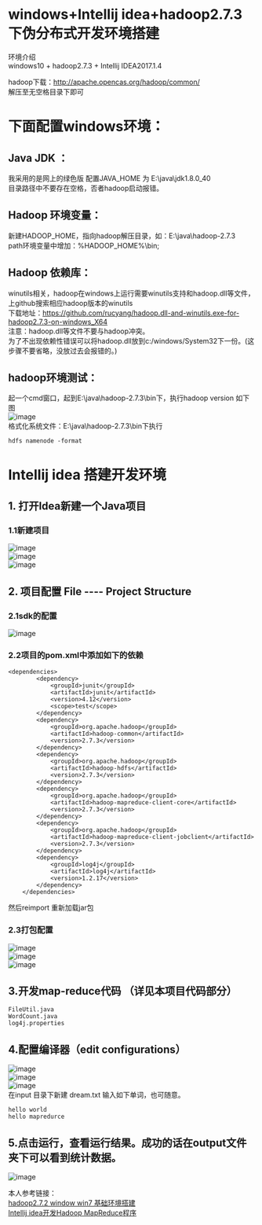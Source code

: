 # windows+Intellij idea+hadoop2.7.3 下伪分布式开发环境搭建   

环境介绍  
windows10 + hadoop2.7.3 + Intellij IDEA2017.1.4  

hadoop下载：http://apache.opencas.org/hadoop/common/  
解压至无空格目录下即可  


# 下面配置windows环境：  

## Java JDK ：    

我采用的是网上的绿色版 配置JAVA_HOME 为 E:\java\jdk1.8.0_40   
目录路径中不要存在空格，否者hadoop启动报错。    

## Hadoop 环境变量：   
新建HADOOP_HOME，指向hadoop解压目录，如：E:\java\hadoop-2.7.3   
path环境变量中增加：%HADOOP_HOME%\bin;  

## Hadoop 依赖库：
winutils相关，hadoop在windows上运行需要winutils支持和hadoop.dll等文件，
上github搜索相应hadoop版本的winutils  
下载地址：https://github.com/rucyang/hadoop.dll-and-winutils.exe-for-hadoop2.7.3-on-windows_X64  
注意：hadoop.dll等文件不要与hadoop冲突。   
为了不出现依赖性错误可以将hadoop.dll放到c:/windows/System32下一份。(这步骤不要省略，没放过去会报错的。)  

## hadoop环境测试：  
起一个cmd窗口，起到E:\java\hadoop-2.7.3\bin下，执行hadoop version 如下图    
![image](images/hadoop_version.png)  
格式化系统文件：E:\java\hadoop-2.7.3\bin下执行
````
hdfs namenode -format  
````
# Intellij idea 搭建开发环境   
## 1. 打开Idea新建一个Java项目   
### 1.1新建项目  
![image](images/01.png)  
![image](images/02.png)  
![image](images/03.png)  
## 2. 项目配置 File ---- Project Structure    
### 2.1sdk的配置  
![image](images/04.png)  
### 2.2项目的pom.xml中添加如下的依赖    
````
<dependencies>
        <dependency>
            <groupId>junit</groupId>
            <artifactId>junit</artifactId>
            <version>4.12</version>
            <scope>test</scope>
        </dependency>
        <dependency>
            <groupId>org.apache.hadoop</groupId>
            <artifactId>hadoop-common</artifactId>
            <version>2.7.3</version>
        </dependency>
        <dependency>
            <groupId>org.apache.hadoop</groupId>
            <artifactId>hadoop-hdfs</artifactId>
            <version>2.7.3</version>
        </dependency>
        <dependency>
            <groupId>org.apache.hadoop</groupId>
            <artifactId>hadoop-mapreduce-client-core</artifactId>
            <version>2.7.3</version>
        </dependency>
        <dependency>
            <groupId>org.apache.hadoop</groupId>
            <artifactId>hadoop-mapreduce-client-jobclient</artifactId>
            <version>2.7.3</version>
        </dependency>
        <dependency>
            <groupId>log4j</groupId>
            <artifactId>log4j</artifactId>
            <version>1.2.17</version>
        </dependency>
    </dependencies>
````
然后reimport 重新加载jar包     
 
### 2.3打包配置    
![image](images/05.png)  
![image](images/06.png)  
![image](images/07.png)  

## 3.开发map-reduce代码 （详见本项目代码部分）  
````
FileUtil.java
WordCount.java
log4j.properties
````
## 4.配置编译器（edit configurations）    
![image](images/08.png)  
![image](images/09.png)  
![image](images/10.png)  
在input 目录下新建 dream.txt 输入如下单词，也可随意。    
````
hello world 
hello mapredurce
````

## 5.点击运行，查看运行结果。成功的话在output文件夹下可以看到统计数据。    
![image](images/11.png) 
 
 
本人参考链接：    
[hadoop2.7.2 window win7 基础环境搭建](http://blog.csdn.net/fly_leopard/article/details/51250443)  
[Intellij idea开发Hadoop MapReduce程序](http://blog.csdn.net/fenghuibian/article/details/52918576)  




​           
​           

